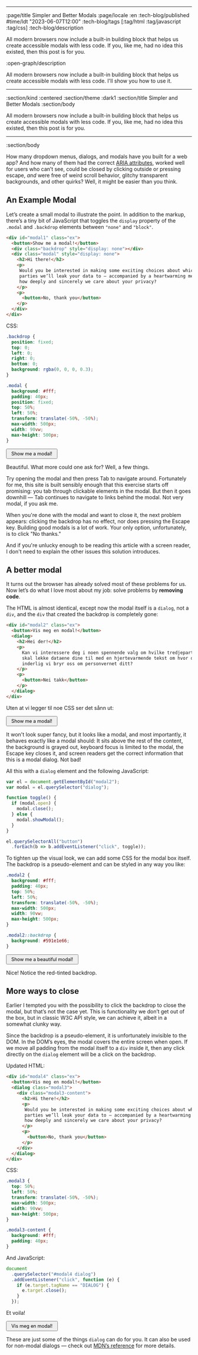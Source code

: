 --------------------------------------------------------------------------------
:page/title Simpler and Better Modals
:page/locale :en
:tech-blog/published #time/ldt "2023-06-07T12:00"
:tech-blog/tags [:tag/html :tag/javascript :tag/css]
:tech-blog/description

All modern browsers now include a built-in building block that helps us create
accessible modals with less code. If you, like me, had no idea this existed,
then this post is for you.

:open-graph/description

All modern browsers now include a built-in building block that helps us create
accessible modals with less code. I'll show you how to use it.

--------------------------------------------------------------------------------
:section/kind :centered
:section/theme :dark1
:section/title Simpler and Better Modals
:section/body

All modern browsers now include a built-in building block that helps us create
accessible modals with less code. If you, like me, had no idea this existed,
then this post is for you.

--------------------------------------------------------------------------------
:section/body

How many dropdown menus, dialogs, and modals have you built for a web app? And
how many of them had the correct [ARIA
attributes](https://developer.mozilla.org/en-US/docs/web/Accessibility/ARIA/Attributes),
worked well for users who can’t see, could be closed by clicking outside or
pressing escape, *and* were free of weird scroll behavior, glitchy transparent
backgrounds, and other quirks? Well, it might be easier than you think.

## An Example Modal

Let’s create a small modal to illustrate the point. In addition to the markup,
there’s a tiny bit of JavaScript that toggles the `display` property of the
`.modal` and `.backdrop` elements between `"none"` and `"block"`.

```html
<div id="modal1" class="ex">
  <button>Show me a modal!</button>
  <div class="backdrop" style="display: none"></div>
  <div class="modal" style="display: none">
    <h2>Hi there!</h2>
    <p>
     Would you be interested in making some exciting choices about which third
     parties we’ll leak your data to — accompanied by a heartwarming message about
     how deeply and sincerely we care about your privacy?
    </p>
    <p>
      <button>No, thank you</button>
    </p>
  </div>
</div>
```

CSS:

```css
.backdrop {
  position: fixed;
  top: 0;
  left: 0;
  right: 0;
  bottom: 0;
  background: rgba(0, 0, 0, 0.3);
}

.modal {
  background: #fff;
  padding: 40px;
  position: fixed;
  top: 50%;
  left: 50%;
  transform: translate(-50%, -50%);
  max-width: 500px;
  width: 90vw;
  max-height: 500px;
}
```

<div id="modal1" class="ex">
  <button>Show me a modal!</button>
  <div class="backdrop" style="display: none"></div>
  <div class="modal" style="display: none">
    <h2>Hi there!</h2>
    <p>
     Would you be interested in making some exciting choices about which third
     parties we’ll leak your data to — accompanied by a heartwarming message about
     how deeply and sincerely we care about your privacy?
    </p>
    <p>
      <button>No, thank you</button>
    </p>
  </div>
</div>

<script type="text/javascript">
(function (el) {
var showing = false;

function toggle() {
  if (showing) {
    el.querySelector(".modal").style.display = "none";
    el.querySelector(".backdrop").style.display = "none";
  } else {
    el.querySelector(".modal").style.display = "block";
    el.querySelector(".backdrop").style.display = "block";
  }

  showing = !showing;
}

el.querySelector(".modal button").addEventListener("click", toggle);
el.querySelector("button").addEventListener("click", toggle);
}(document.getElementById("modal1")));
</script>

Beautiful. What more could one ask for? Well, a few things.

Try opening the modal and then press Tab to navigate around. Fortunately for me,
this site is built sensibly enough that this exercise starts off promising: you
tab through clickable elements in the modal. But then it goes downhill — Tab
continues to navigate to links behind the modal. Not very modal, if you ask me.

When you're done with the modal and want to close it, the next problem appears:
clicking the backdrop has no effect, nor does pressing the Escape key. Building
good modals is a lot of work. Your only option, unfortunately, is to click "No
thanks."

And if you're unlucky enough to be reading this article with a screen reader, I
don't need to explain the other issues this solution introduces.

## A better modal

It turns out the browser has already solved most of these problems for us. Now
let’s do what I love most about my job: solve problems by **removing code**.

The HTML is almost identical, except now the modal itself is a `dialog`, not a
`div`, and the `div` that created the backdrop is completely gone:

```html
<div id="modal2" class="ex">
  <button>Vis meg en modal!</button>
  <dialog>
    <h2>Hei der!</h2>
    <p>
      Kan vi interessere deg i noen spennende valg om hvilke tredjeparter vi
      skal lekke dataene dine til med en hjertevarmende tekst om hvor dypt og
      inderlig vi bryr oss om personvernet ditt?
    </p>
    <p>
      <button>Nei takk</button>
    </p>
  </dialog>
</div>
```

Uten at vi legger til noe CSS ser det sånn ut:

<div id="modal2" class="ex">
  <button>Show me a modal!</button>
  <dialog>
    <h2>Hi there!</h2>
    <p>
     Would you be interested in making some exciting choices about which third
     parties we’ll leak your data to — accompanied by a heartwarming message about
     how deeply and sincerely we care about your privacy?
    </p>
    <p>
      <button>No, thank you</button>
    </p>
  </dialog>
</div>

<script type="text/javascript">
function initModal(el) {
  var modal = el.querySelector("dialog");

  function toggle() {
    if (modal.open) {
      modal.close();
    } else {
      modal.showModal();
    }
  }

  el.querySelectorAll("button").forEach(b => b.addEventListener("click", toggle));
}

initModal(document.getElementById("modal2"));
</script>

It won't look super fancy, but it looks like a modal, and most importantly, it
behaves exactly like a modal should: It sits above the rest of the content, the
background is grayed out, keyboard focus is limited to the modal, the Escape key
closes it, and screen readers get the correct information that this is a modal
dialog. Not bad!

All this with a `dialog` element and the following JavaScript:

```js
var el = document.getElementById("modal2");
var modal = el.querySelector("dialog");

function toggle() {
  if (modal.open) {
    modal.close();
  } else {
    modal.showModal();
  }
}

el.querySelectorAll("button")
  .forEach(b => b.addEventListener("click", toggle));
```

To tighten up the visual look, we can add some CSS for the modal box itself. The
backdrop is a pseudo-element and can be styled in any way you like:

```css
.modal2 {
  background: #fff;
  padding: 40px;
  top: 50%;
  left: 50%;
  transform: translate(-50%, -50%);
  max-width: 500px;
  width: 90vw;
  max-height: 500px;
}

.modal2::backdrop {
  background: #591e1e66;
}
```

<div id="modal3" class="ex">
  <button>Show me a beautiful modal!</button>
  <dialog class="modal2">
    <h2>Hi there!</h2>
    <p>
     Would you be interested in making some exciting choices about which third
     parties we’ll leak your data to — accompanied by a heartwarming message about
     how deeply and sincerely we care about your privacy?
    </p>
    <p>
      <button>No, thank you</button>
    </p>
  </dialog>
</div>

<script type="text/javascript">
initModal(document.getElementById("modal3"));
</script>

Nice! Notice the red-tinted backdrop.

## More ways to close

Earlier I tempted you with the possibility to click the backdrop to close the
modal, but that’s not the case yet. This is functionality we don’t get out of
the box, but in classic W3C API style, we can achieve it, albeit in a somewhat
clunky way.

Since the backdrop is a pseudo-element, it is unfortunately invisible to the
DOM. In the DOM’s eyes, the modal covers the entire screen when open. If we move
all padding from the modal itself to a `div` inside it, then any click directly
on the `dialog` element will be a click on the backdrop.

Updated HTML:

```html
<div id="modal4" class="ex">
  <button>Vis meg en modal!</button>
  <dialog class="modal3">
    <div class="modal3-content">
      <h2>Hi there!</h2>
      <p>
       Would you be interested in making some exciting choices about which third
       parties we’ll leak your data to — accompanied by a heartwarming message about
       how deeply and sincerely we care about your privacy?
      </p>
      <p>
        <button>No, thank you</button>
      </p>
    </div>
  </dialog>
</div>
```

CSS:

```css
.modal3 {
  top: 50%;
  left: 50%;
  transform: translate(-50%, -50%);
  max-width: 500px;
  width: 90vw;
  max-height: 500px;
}

.modal3-content {
  background: #fff;
  padding: 40px;
}
```

And JavaScript:

```js
document
  .querySelector("#modal4 dialog")
  .addEventListener("click", function (e) {
    if (e.target.tagName == "DIALOG") {
      e.target.close();
    }
  });
```

Et voila!

<div id="modal4" class="ex">
  <button>Vis meg en modal!</button>
  <dialog class="modal3">
    <div class="modal3-content">
      <h2>Hi there!</h2>
      <p>
       Would you be interested in making some exciting choices about which third
       parties we’ll leak your data to — accompanied by a heartwarming message about
       how deeply and sincerely we care about your privacy?
      </p>
      <p>
        <button>No, thank you</button>
      </p>
    </div>
  </dialog>
</div>

<script type="text/javascript">
initModal(document.getElementById("modal4"));
document.querySelector("#modal4 dialog").addEventListener("click", function (e) {
  if (e.target.tagName == "DIALOG") {
    e.target.close();
  }
});
</script>

These are just some of the things `dialog` can do for you. It can also be used
for non-modal dialogs — check out [MDN’s
reference](https://developer.mozilla.org/en-US/docs/Web/HTML/Element/dialog) for
more details.

<style type="text/css">
.ex button {
  font-family: inherit;
  font-size: 0.8rem;
  padding: 4px 12px;
}

.ex h2, .ex p {
  margin: 20px;
}

.backdrop {
  position: fixed;
  top: 0;
  left: 0;
  right: 0;
  bottom: 0;
  background: rgba(0, 0, 0, 0.3);
}

.modal {
  background: #fff;
  position: fixed;
  top: 50%;
  left: 50%;
  transform: translate(-50%, -50%);
  max-width: 500px;
  width: 90vw;
  max-height: 500px;
  padding: 40px;
}

.modal2 {
  background: #fff;
  padding: 40px;
  top: 50%;
  left: 50%;
  transform: translate(-50%, -50%);
  max-width: 500px;
  width: 90vw;
  max-height: 500px;
}

.modal2::backdrop {
  background: #591e1e66;
}

.modal3 {
  top: 50%;
  left: 50%;
  transform: translate(-50%, -50%);
  max-width: 500px;
  width: 90vw;
  max-height: 500px;
}

.modal3-content {
  background: #fff;
  padding: 40px;
}

.modal3::backdrop {
  background: rgba(0, 0, 0, 0.3);
}

</style>

